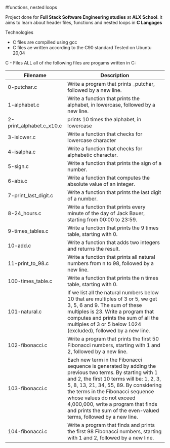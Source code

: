 #functions, nested loops

Project done for **Full Stack Software Engineering studies** at **ALX School**. it aims to learn about header files, functions  and nested loops in **C Langages**

Technologies
- C files are compilled using gcc 
- C files ae written according to the C90 standard
Tested on Ubuntu 20,04

C - Files
ALL all of rhe following files are progams written in C:

| Filename | Description |
| -------- | ----------- |
| 0-putchar.c | Write a program that prints _putchar, followed by a new line. |
| 1-alphabet.c | Write a function that prints the alphabet, in lowercase, followed by a new line. |
| 2-print_alphabet.c_x10.c | prints 10 times the alphabet, in lowercase |
| 3-islower.c | Write a function that checks for lowercase character |
| 4-isalpha.c | Write a function that checks for alphabetic character. |
| 5-sign.c | Write a function that prints the sign of a number. |
| 6-abs.c | Write a function that computes the absolute value of an integer. |
| 7-print_last_digit.c | Write a function that prints the last digit of a number. |
| 8-24_hours.c | Write a function that prints every minute of the day of Jack Bauer, starting from 00:00 to 23:59. |
| 9-times_tables.c | Write a function that prints the 9 times table, starting with 0. |
| 10-add.c | Write a function that adds two integers and returns the result. |
| 11-print_to_98.c | Write a function that prints all natural numbers from n to 98, followed by a new line. |
| 100-times_table.c | Write a function that prints the n times table, starting with 0. |
| 101-natural.c | If we list all the natural numbers below 10 that are multiples of 3 or 5, we get 3, 5, 6 and 9. The sum of these multiples is 23. Write a program that computes and prints the sum of all the multiples of 3 or 5 below 1024 (excluded), followed by a new line. |
| 102-fibonacci.c | Write a program that prints the first 50 Fibonacci numbers, starting with 1 and 2, followed by a new line. |
| 103-fibonacci.c | Each new term in the Fibonacci sequence is generated by adding the previous two terms. By starting with 1 and 2, the first 10 terms will be: 1, 2, 3, 5, 8, 13, 21, 34, 55, 89. By considering the terms in the Fibonacci sequence whose values do not exceed 4,000,000, write a program that finds and prints the sum of the even-valued terms, followed by a new line. |
| 104-fibonacci.c | Write a program that finds and prints the first 98 Fibonacci numbers, starting with 1 and 2, followed by a new line. |
